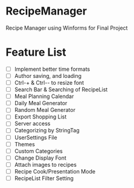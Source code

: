 # RecipeManager
 Recipe Manager using Winforms for Final Project

# Feature List
- [ ] Implement better time formats
- [ ] Author saving, and loading
- [ ] Ctrl-+ & Ctrl-- to resize font
- [ ] Search Bar & Searching of RecipeList
- [ ] Meal Planning Calendar
- [ ] Daily Meal Generator
- [ ] Random Meal Generator
- [ ] Export Shopping List
- [ ] Server access
- [ ] Categorizing by StringTag
- [ ] UserSettings File
- [ ] Themes
- [ ] Custom Categories
- [ ] Change Display Font
- [ ] Attach images to recipes
- [ ] Recipe Cook/Presentation Mode
- [ ] RecipeList Filter Setting